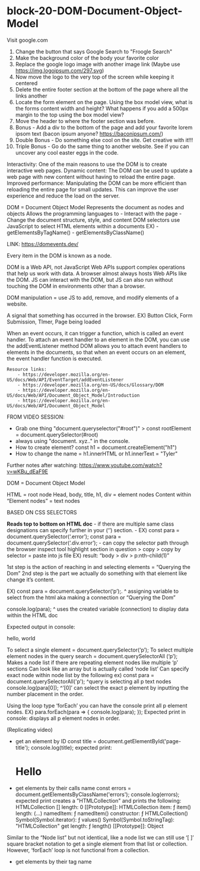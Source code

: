 # block-20-DOM-Document-Object-Model

Visit google.com
1. Change the button that says Google Search to "Froogle Search"
2. Make the background color of the body your favorite color
3. Replace the google logo image with another image link (Maybe use https://img.logoipsum.com/297.svg)
4. Now move the logo to the very top of the screen while keeping it centered
5. Delete the entire footer section at the bottom of the page where all the links another
6. Locate the form element on the page. Using the box model view, what is the forms content width and height? What happens if you add a 500px margin to the top using the box model view?
7. Move the header to where the footer section was before.
8. Bonus - Add a div to the bottom of the page and add your favorite lorem ipsom text (bacon ipsum anyone? https://baconipsum.com/)
9. Double Bonus - Do something else cool on the site. Get creative with it!!!
10. Triple Bonus - Go do the same thing to another website. See if you can uncover any cool easter eggs in the code.



Interactivity: 
     One of the main reasons to use the DOM is to create interactive web pages.
Dynamic content: 
     The DOM can be used to update a web page with new content without having to reload the entire page.
Improved performance: 
     Manipulating the DOM can be more efficient than reloading the entire page for small updates. 
     This can improve the user experience and reduce the load on the server.

DOM = Document Object Model 
     Represents the document as nodes and objects 
     Allows the programming languages to 
      - Interact with the page
      - Change the document structure, style, and content 
 DOM selectors use JavaScript to select HTML elements within a documents
     EX) 
         - getElementsByTagName()
         - getElementsByClassName()

LINK: https://domevents.dev/

Every item in the DOM is known as a node.

DOM is a Web API, not JavaScript
Web APIs support complex operations that help us work with data. A browser almost always hosts Web APIs like the DOM.
JS can interact with the DOM, but JS can also run without touching the DOM in environments other than a browser. 

DOM manipulation = use JS to add, remove, and modify elements of a website.

A signal that something has occurred in the browser.
 EX) Button Click, Form Submission, TImer, Page being loaded

When an event occurs, it can trigger a function, which is called an event handler.
To attach an event handler to an element in the DOM, you can use the addEventListener method 
DOM allows you to attach event handlers to elements in the documents, so that when an event occurs on an element, the event handler function is executed.

    Resource links:
        - https://developer.mozilla.org/en-US/docs/Web/API/EventTarget/addEventListener
        - https://developer.mozilla.org/en-US/docs/Glossary/DOM
        - https://developer.mozilla.org/en-US/docs/Web/API/Document_Object_Model/Introduction 
        - https://developer.mozilla.org/en-US/docs/Web/API/Document_Object_Model 


FROM VIDEO SESSION:
 - Grab one thing "document.queryselector("#root")" > const rootElement = document.querySelector(#root)
 - always using "document. xyz.." in the console.
 - How to create element? const h1 = document.createElement("h1")
 - How to change the name = h1.innerHTML or h1.innerText = "Tyler"


Further notes after watching: https://www.youtube.com/watch?v=wKBu_dEaF9E

DOM = Document Object Model

HTML = root node
Head, body, title, h1, div = element nodes
Content within “Element nodes” = text nodes 

BASED ON CSS SELECTORS

**Reads top to bottom on HTML doc**
	- if there are multiple same class designations can specify further in your (‘’) section.
	- EX)
		 const para = document.querySelector(‘.error’);
		 const para = document.querySelector(‘.div.error’);
	- can copy the selector path through the browser inspect tool
		highlight section in question > copy > copy by selector = paste into js file 
		EX) result: “body > div > p:nth-child(1)”

1st step is the action of reaching in and selecting elements = “Querying the Dom” 
2nd step is the part we actually do something with that element like change it’s content.

EX) 
const para = document.querySelector(‘p’);. 
^ assigning variable to select from the html aka making a connection or “Querying the Dom” 

console.log(para); 
^ uses the created variable (connection) to display data within the HTML doc

Expected output in console: <p>hello, world</p>

To select a single element = document.querySelector(‘p’);
To select multiple element nodes in the query search = document.querySelectorAll (‘p’);
	Makes a node list if there are repeating element nodes like multiple ‘p’ sections 
	Can look like an array but is actually called ‘node list’
	Can specify exact node within node list by the following ex)
		const para = document.querySelectorAll('p');
			^query is selecting all p text nodes 
		console.log(para[0]);
			^’[0]’ can select the exact p element by inputting the number placement in the order.

Using the loop type ‘forEach’ you can have the console print all p element nodes.
		EX)	para.forEach(para => {
     				console.log(para);
			});
		Expected print in console: displays all p element nodes in order.

(Replicating video)
- get an element by ID 
	const title = document.getElementById('page-title');
	console.log(title);
		expected print: <h1 id="page-title"> Hello </h1>

- get elements by their calls name 
	const errors = document.getElementsByClassName('errors');
	console.log(errors);
		expected print creates a "HTMLCollection" and prints the following:
			HTMLCollection []
			length: 0
			[[Prototype]]: HTMLCollection
			item: ƒ item()
			length: (...)
			namedItem: ƒ namedItem()
			constructor: ƒ HTMLCollection()
			Symbol(Symbol.iterator): ƒ values()
			Symbol(Symbol.toStringTag): "HTMLCollection"
			get length: ƒ length()
			[[Prototype]]: Object

Similar to the “Node list” but not identical, like a node list we can still use ‘[ ]’ square bracket notation to get a single element from that list or collection. However, ‘forEach’ loop is not functional from a collection.

- get elements by their tag name



